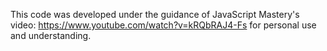 This code was developed under the guidance of JavaScript Mastery's video: https://www.youtube.com/watch?v=kRQbRAJ4-Fs for personal use and understanding.
